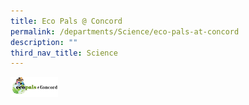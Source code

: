 ```yaml
---
title: Eco Pals @ Concord
permalink: /departments/Science/eco-pals-at-concord
description: ""
third_nav_title: Science
---
```

<img src="/images/ecopals.png" 
     style="width:15%">
